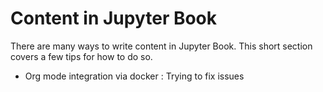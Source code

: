 Content in Jupyter Book
=======================

There are many ways to write content in Jupyter Book. This short section
covers a few tips for how to do so.


- Org mode integration via docker : Trying to fix issues